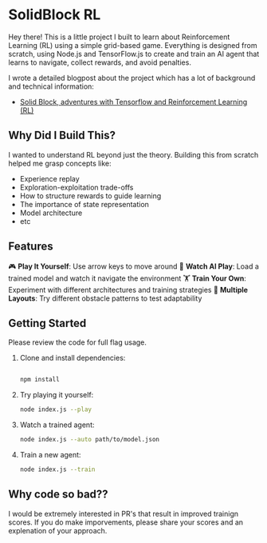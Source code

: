 # SolidBlock RL

Hey there! This is a little project I built to learn about Reinforcement Learning (RL) using a simple grid-based game. Everything is designed from scratch, using Node.js and TensorFlow.js to create and train an AI agent that learns to navigate, collect rewards, and avoid penalties.

I wrote a detailed blogpost about the project which has a lot of background and technical information:
- [Solid Block, adventures with Tensorflow and Reinforcement Learning (RL)](https://knifecoat.com/Posts/Solid+Block%2C+adventures+with+Tensorflow+and+Reinforcement+Learning+(RL))

## Why Did I Build This?

I wanted to understand RL beyond just the theory. Building this from scratch helped me grasp concepts like:
- Experience replay
- Exploration-exploitation trade-offs
- How to structure rewards to guide learning
- The importance of state representation
- Model architecture
- etc

## Features

🎮 **Play It Yourself**: Use arrow keys to move around
🤖 **Watch AI Play**: Load a trained model and watch it navigate the environment
🏋️ **Train Your Own**: Experiment with different architectures and training strategies
🎯 **Multiple Layouts**: Try different obstacle patterns to test adaptability

## Getting Started

Please review the code for full flag usage.

1. Clone and install dependencies:
   ```bash

   npm install
   ```

2. Try playing it yourself:
   ```bash
   node index.js --play
   ```

3. Watch a trained agent:
   ```bash
   node index.js --auto path/to/model.json
   ```

4. Train a new agent:
   ```bash
   node index.js --train
   ```

## Why code so bad??

I would be extremely interested in PR's that result in improved trainign scores. If you do make imporvements, please share your scores and an explenation of your approach.